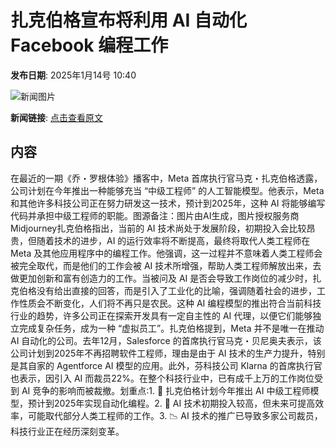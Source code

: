 # ​扎克伯格宣布将利用 AI 自动化 Facebook 编程工作

**发布日期**: 2025年1月14号 10:40

![新闻图片](https://pic.chinaz.com/picmap/202306161513254632_1.jpg)

**新闻链接**: [点击查看原文](https://www.aibase.com/zh/news/14685)

## 内容

在最近的一期《乔・罗根体验》播客中，Meta 首席执行官马克・扎克伯格透露，公司计划在今年推出一种能够充当 “中级工程师” 的人工智能模型。他表示，Meta 和其他许多科技公司正在努力研发这一技术，预计到2025年，这种 AI 将能够编写代码并承担中级工程师的职能。图源备注：图片由AI生成，图片授权服务商Midjourney扎克伯格指出，当前的 AI 技术尚处于发展阶段，初期投入会比较昂贵，但随着技术的进步，AI 的运行效率将不断提高，最终将取代人类工程师在 Meta 及其他应用程序中的编程工作。他强调，这一过程并不意味着人类工程师会被完全取代，而是他们的工作会被 AI 技术所增强，帮助人类工程师解放出来，去做更加创新和富有创造力的工作。当被问及 AI 是否会导致工作岗位的减少时，扎克伯格没有给出直接的回答，而是引入了工业化的比喻，强调随着社会的进步，工作性质会不断变化，人们将不再只是农民。这种 AI 编程模型的推出符合当前科技行业的趋势，许多公司正在探索开发具有一定自主性的 AI 代理，以便它们能够独立完成复杂任务，成为一种 “虚拟员工”。扎克伯格提到，Meta 并不是唯一在推动 AI 自动化的公司。去年12月，Salesforce 的首席执行官马克・贝尼奥夫表示，该公司计划到2025年不再招聘软件工程师，理由是由于 AI 技术的生产力提升，特别是其自家的 Agentforce AI 模型的应用。此外，芬科技公司 Klarna 的首席执行官也表示，因引入 AI 而裁员22%。在整个科技行业中，已有成千上万的工作岗位受到 AI 竞争的影响而被裁撤。划重点:1. 🤖 扎克伯格计划今年推出 AI 中级工程师模型，预计到2025年实现自动化编程。2. 💼 AI 技术初期投入较高，但未来可提高效率，可能取代部分人类工程师的工作。3. 📉 AI 技术的推广已导致多家公司裁员，科技行业正在经历深刻变革。
